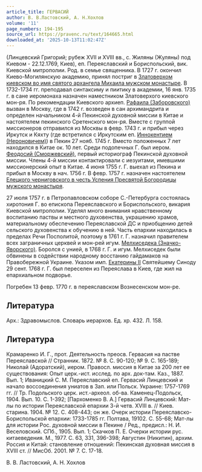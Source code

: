```yaml
---
article_title: ГЕРВАСИЙ
author: В. В.Ластовский, А. Н.Хохлов
volume: '11'
page_numbers: 194-195
source_url: https://pravenc.ru/text/164665.html
downloaded_at: '2025-10-13T11:02:47Z'
---
```


(Линцевский Григорий; рубеж XVII и XVIII вв., с. Жиляны (Жуляны) под Киевом - 22.12.1769, Киев), еп. Переяславский и Бориспольский, вик. Киевской митрополии. Род. в семье священника. В 1727 г. окончил Киево-Могилянскую академию, принял постриг в [Златоверхом киевском во имя святого архангела Михаила мужском монастыре](<https://pravenc.ru/text/Златоверхом киевском во имя святого архангела Михаила мужском монастыре.html>). В 1732-1734 гг. преподавал синтаксиму и пиитику в академии, 16 янв. 1735 г. в сане иеромонаха назначен наместником Златоверхого киевского мон-ря. По рекомендации Киевского архиеп. [Рафаила (Заборовского)](<https://pravenc.ru/text/Рафаила (Заборовского).html>) вызван в Москву, где в 1742 г. возведен в сан архимандрита и определен начальником 4-й Пекинской духовной миссии в Китае и настоятелем пекинского Сретенского мон-ря. Вместе с группой миссионеров отправился из Москвы в февр. 1743 г. и прибыл через Иркутск и Кяхту (где встретился с Иркутским еп. [Иннокентием (Нероновичем)](<https://pravenc.ru/text/Иннокентием (Нероновичем).html>)) в Пекин 27 нояб. 1745 г. Вместо положенных 7 лет находился в Китае ок. 10 лет. Среди подопечных Г. был иером. [Феодосий (Сморжевский)](<https://pravenc.ru/text/Феодосий (Сморжевский).html>), первый историограф Пекинской духовной миссии. Члены 4-й миссии контактировали с иезуитами, имевшими миссионерский опыт в Китае. 4 июня 1755 г. Г. выехал из Пекина и прибыл в Москву в нач. 1756 г. В февр. 1757 г. назначен настоятелем [Елецкого черниговского в честь Успения Пресвятой Богородицы мужского монастыря](<https://pravenc.ru/text/Елецкого черниговского в честь Успения Пресвятой Богородицы мужского монастыря.html>).

27 июля 1757 г. в Петропавловском соборе С.-Петербурга состоялась хиротония Г. во епископа Переяславского и Бориспольского, викария Киевской митрополии. Уделял много внимания нравственному воспитанию паствы и местного духовенства, украшению храмов, материальному обеспечению Переяславской ДС и приобщению детей сельского духовенства к обучению в ней. Часть епархии находилась в пределах Речи Посполитой, поэтому в 1761 г. Г. назначил правителем всех заграничных церквей и мон-рей игум. [Мелхиседека (Значко-Яворского)](<https://pravenc.ru/text/Мелхиседека (Значко-Яворского).html>). Боролся с унией, в 1768 г. Г. и игум. Мелхиседек были обвинены в содействии народному восстанию гайдамаков на Правобережной Украине. Указом имп. [Екатерины II](<https://pravenc.ru/text/Екатерины II.html>) Cвятейшему Синоду 29 сент. 1768 г. Г. был переселен из Переяслава в Киев, где жил на епархиальном подворье.

Погребен 13 февр. 1770 г. в переяславском Вознесенском мон-ре.

## Литература

Арх.: Здравомыслов. Словарь иерархов. Ед. хр. 432. Л. 158.

## Литература

Крамаренко И. Г., прот. Деятельность преосв. Гервасия на пастве Переяславской // Странник. 1872. № 8. С. 90-120; № 9. С. 165-189; Николай (Адоратский), иером. Правосл. миссия в Китае за 200 лет ее существования: Опыт церк.-ист. исслед. по арх. док-там. Каз., 1887. Вып. 1; Иваницкий С. М. Переяславский еп. Гервасий Линцевский и начало воссоединения униатов в Зап. или Польск. Украине: 1757-1769 гг. // Тр. Подольского церк. ист.-археол. об-ва. Каменец-Подольск, 1904. Вып. 10. С. 1-392; [Пархоменко В. А.] Гервасий Линцевский: Мат-лы по истории Переяславской епархии 3-й четв. ХVIII в. // Киев. старина. 1904. № 12. С. 408-443; он же. Очерк истории Переяславско-Бориспольской епархии: 1733-1785 гг. Полтава, 19102. С. 55-68; Мат-лы для истории Рос. духовной миссии в Пекине / Ред., предисл.: Н. И. Веселовский. СПб., 1905. Вып. 1; Скачков П. Е. Очерки истории рус. китаеведения. М., 1977. С. 63, 331, 396-398; Августин (Никитин), архим. Россия и Китай: становление отношений: Пекинская духовная миссия в XVIII ст. // МисОб. 2001. № 7. С. 17-18.

В. В.  Ластовский,   А. Н.  Хохлов

